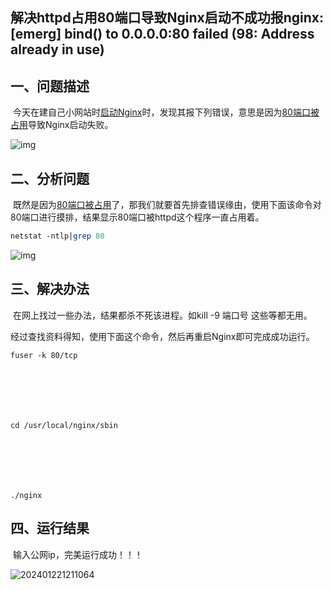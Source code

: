 ## 解决httpd占用80端口导致Nginx启动不成功报nginx: [emerg] bind() to 0.0.0.0:80 failed (98: Address already in use)

## 一、问题描述

​    今天在建自己小网站时[启动Nginx](https://so.csdn.net/so/search?q=%E5%90%AF%E5%8A%A8Nginx&spm=1001.2101.3001.7020)时，发现其报下列错误，意思是因为[80端口被占用](https://so.csdn.net/so/search?q=80%E7%AB%AF%E5%8F%A3%E8%A2%AB%E5%8D%A0%E7%94%A8&spm=1001.2101.3001.7020)导致Nginx启动失败。

 ![img](https://ttxsimage.oss-cn-beijing.aliyuncs.com/typea/202401221211069.png)



## 二、分析问题

​    既然是因为[80端口被占用](https://so.csdn.net/so/search?q=80端口被占用&spm=1001.2101.3001.7020)了，那我们就要首先排查错误缘由，使用下面该命令对80端口进行摸排，结果显示80端口被httpd这个程序一直占用着。

```perl
netstat -ntlp|grep 80
```

![img](https://ttxsimage.oss-cn-beijing.aliyuncs.com/typea/202401221211030.png)

 

##  三、解决办法

​    在网上找过一些办法，结果都杀不死该进程。如kill -9 端口号 这些等都无用。

​    经过查找资料得知，使用下面这个命令，然后再重启Nginx即可完成成功运行。

```cobol
fuser -k 80/tcp



 



cd /usr/local/nginx/sbin



 



./nginx 
```



## 四、运行结果

​    输入公网ip，完美运行成功！！！

![202401221211064](https://github.com/ttxs8/ttxs8.github.io/assets/58286237/eb3b09d8-9b60-461c-86c6-5cf77a8742c1)
<!-- ##{"timestamp":1705884703}## -->